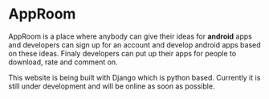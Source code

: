 # AppRoom

AppRoom is a place where anybody can give their ideas for **android** apps
and developers can sign up for an account and develop android apps based on
these ideas. Finaly developers can put up their apps for people to download, rate
and comment on.

This website is being built with Django which is python based.
Currently it is still under development and will be online as soon as possible.

